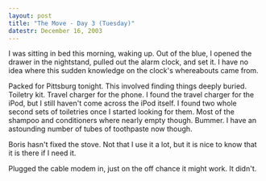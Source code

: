 ```yaml
---
layout: post
title: "The Move - Day 3 (Tuesday)"
datestr: December 16, 2003
---
```


I was sitting in bed this morning, waking up.  Out of the blue, I opened the drawer in the nightstand, pulled out the alarm clock, and set it.  I have no idea where this sudden knowledge on the clock's whereabouts came from.

Packed for Pittsburg tonight.  This involved finding things deeply buried.  Toiletry kit.  Travel charger for the phone.  I found the travel charger for the iPod, but I still haven't come across the iPod itself.  I found two whole second sets of toiletries once I started looking for them.   Most of the shampoo and conditioners where nearly empty though.  Bummer.  I have an astounding number of tubes of toothpaste now though.

Boris hasn't fixed the stove.  Not that I use it a lot, but it is nice to know that it is there if I need it.

Plugged the cable modem in, just on the off chance it might work.  It didn't.

